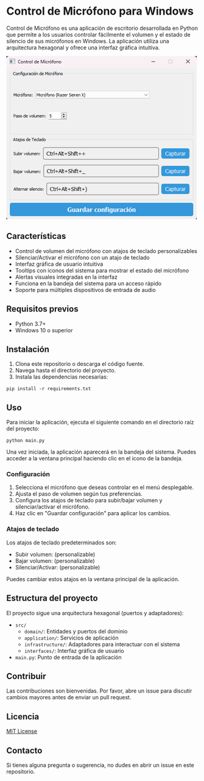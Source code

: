 # Control de Micrófono para Windows

Control de Micrófono es una aplicación de escritorio desarrollada en Python que permite a los usuarios controlar fácilmente el volumen y el estado de silencio de sus micrófonos en Windows. La aplicación utiliza una arquitectura hexagonal y ofrece una interfaz gráfica intuitiva.

![alt text](assets/image.png)

## Características

- Control de volumen del micrófono con atajos de teclado personalizables
- Silenciar/Activar el micrófono con un atajo de teclado
- Interfaz gráfica de usuario intuitiva
- Tooltips con iconos del sistema para mostrar el estado del micrófono
- Alertas visuales integradas en la interfaz
- Funciona en la bandeja del sistema para un acceso rápido
- Soporte para múltiples dispositivos de entrada de audio

## Requisitos previos

- Python 3.7+
- Windows 10 o superior

## Instalación

1. Clona este repositorio o descarga el código fuente.
2. Navega hasta el directorio del proyecto.
3. Instala las dependencias necesarias:

```
pip install -r requirements.txt
```

## Uso

Para iniciar la aplicación, ejecuta el siguiente comando en el directorio raíz del proyecto:

```
python main.py
```

Una vez iniciada, la aplicación aparecerá en la bandeja del sistema. Puedes acceder a la ventana principal haciendo clic en el icono de la bandeja.

### Configuración

1. Selecciona el micrófono que deseas controlar en el menú desplegable.
2. Ajusta el paso de volumen según tus preferencias.
3. Configura los atajos de teclado para subir/bajar volumen y silenciar/activar el micrófono.
4. Haz clic en "Guardar configuración" para aplicar los cambios.

### Atajos de teclado

Los atajos de teclado predeterminados son:

- Subir volumen: (personalizable)
- Bajar volumen: (personalizable)
- Silenciar/Activar: (personalizable)

Puedes cambiar estos atajos en la ventana principal de la aplicación.

## Estructura del proyecto

El proyecto sigue una arquitectura hexagonal (puertos y adaptadores):

- `src/`
  - `domain/`: Entidades y puertos del dominio
  - `application/`: Servicios de aplicación
  - `infrastructure/`: Adaptadores para interactuar con el sistema
  - `interfaces/`: Interfaz gráfica de usuario
- `main.py`: Punto de entrada de la aplicación

## Contribuir

Las contribuciones son bienvenidas. Por favor, abre un issue para discutir cambios mayores antes de enviar un pull request.

## Licencia

[MIT License](LICENSE)

## Contacto

Si tienes alguna pregunta o sugerencia, no dudes en abrir un issue en este repositorio.
